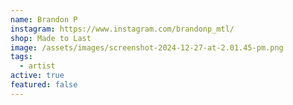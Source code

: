 ```yaml
---
name: Brandon P
instagram: https://www.instagram.com/brandonp_mtl/
shop: Made to Last
image: /assets/images/screenshot-2024-12-27-at-2.01.45-pm.png
tags:
  - artist
active: true
featured: false
---
```

